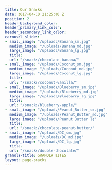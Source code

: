 ```yaml
---
title: Our Snacks
date: 2017-04-10 21:25:00 Z
position: 2
header_background_color: 
header_primary_link_color: 
header_secondary_link_color: 
carousel_slides:
- small_image: "/uploads/Banana_sm.jpg"
  medium_image: "/uploads/Banana_md.jpg"
  large_image: "/uploads/Banana_lg.jpg"
  title: 
  url: "/snacks/chocolate-banana/"
- small_image: "/uploads/Coconut_sm.jpg"
  medium_image: "/uploads/Coconut_md.jpg"
  large_image: "/uploads/Coconut_lg.jpg"
  title: 
  url: "/snacks/coconut-vanilla/"
- small_image: "/uploads/Blueberry_sm.jpg"
  medium_image: "/uploads/Blueberry_md.jpg"
  large_image: "/uploads/Blueberry_lg.jpg"
  title: 
  url: "/snacks/blueberry-apple/"
- small_image: "/uploads/Peanut_Butter_sm.jpg"
  medium_image: "/uploads/Peanut_Butter_md.jpg"
  large_image: "/uploads/Peanut_Butter_lg"
  title: 
  url: "/snacks/chocolate-peanut-butter/"
- small_image: "/uploads/DC_sm.jpg"
  medium_image: "/uploads/DC_md.jpg"
  large_image: "/uploads/DC_lg.jpg"
  title: 
  url: "/snacks/double-chocolate/"
granola-title: GRANOLA BITES
layout: page-snacks
---
```


